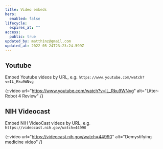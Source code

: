 ```yaml
---
title: Video embeds
hero:
  enabled: false
lifecycle:
  expires_at: ""
access:
  public: true
updated_by: matthinz@gmail.com
updated_at: 2022-05-24T23:23:24.599Z
---
```

## Youtube



Embed Youtube videos by URL, e.g. `https://www.youtube.com/watch?v=IL_Rku9WNvg`

{::video url="https://www.youtube.com/watch?v=IL_Rku9WNvg" alt="Litter-Robot 4 Review" /}

## NIH Videocast



Embed NIH VideoCast videos by URL, e.g. `https://videocast.nih.gov/watch=44990`

{::video url="https://videocast.nih.gov/watch=44990" alt="Demystifying medicine video" /}